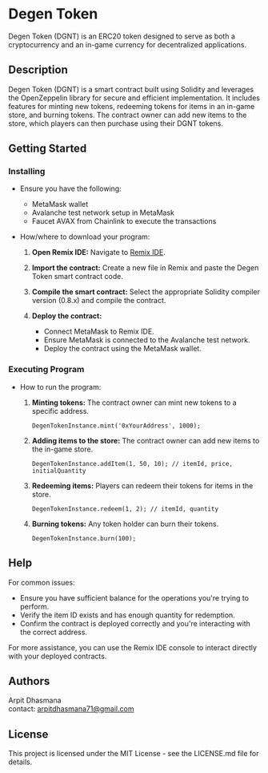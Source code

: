 # Degen Token

Degen Token (DGNT) is an ERC20 token designed to serve as both a cryptocurrency and an in-game currency for decentralized applications.

## Description

Degen Token (DGNT) is a smart contract built using Solidity and leverages the OpenZeppelin library for secure and efficient implementation. It includes features for minting new tokens, redeeming tokens for items in an in-game store, and burning tokens. The contract owner can add new items to the store, which players can then purchase using their DGNT tokens.

## Getting Started

### Installing

* Ensure you have the following:
  - MetaMask wallet
  - Avalanche test network setup in MetaMask
  - Faucet AVAX from Chainlink to execute the transactions

* How/where to download your program:
  1. **Open Remix IDE:**
     Navigate to [Remix IDE](https://remix.ethereum.org/).

  2. **Import the contract:**
     Create a new file in Remix and paste the Degen Token smart contract code.

  3. **Compile the smart contract:**
     Select the appropriate Solidity compiler version (0.8.x) and compile the contract.

  4. **Deploy the contract:**
     - Connect MetaMask to Remix IDE.
     - Ensure MetaMask is connected to the Avalanche test network.
     - Deploy the contract using the MetaMask wallet.

### Executing Program

* How to run the program:
  1. **Minting tokens:**
     The contract owner can mint new tokens to a specific address.
     ```
     DegenTokenInstance.mint('0xYourAddress', 1000);
     ```

  2. **Adding items to the store:**
     The contract owner can add new items to the in-game store.
     ```
     DegenTokenInstance.addItem(1, 50, 10); // itemId, price, initialQuantity
     ```

  3. **Redeeming items:**
     Players can redeem their tokens for items in the store.
     ```
     DegenTokenInstance.redeem(1, 2); // itemId, quantity
     ```

  4. **Burning tokens:**
     Any token holder can burn their tokens.
     ```
     DegenTokenInstance.burn(100);
     ```

## Help

For common issues:
* Ensure you have sufficient balance for the operations you're trying to perform.
* Verify the item ID exists and has enough quantity for redemption.
* Confirm the contract is deployed correctly and you're interacting with the correct address.

For more assistance, you can use the Remix IDE console to interact directly with your deployed contracts.

## Authors

Arpit Dhasmana  
contact: arpitdhasmana71@gmail.com

## License

This project is licensed under the MIT License - see the LICENSE.md file for details.
